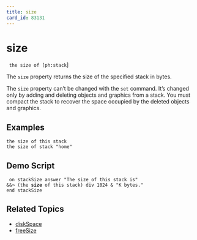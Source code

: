 ```yaml
---
title: size
card_id: 83131
---
```


# size

<code> the size of [ph:stack</code>]

The <code>size</code> property returns the size of the specified stack in bytes.

The <code>size</code> property can’t be changed with the <code>set</code> command. It’s changed only by adding and deleting objects and graphics from a stack. You must compact the stack to recover the space occupied by the deleted objects and graphics. 


## Examples

```
the size of this stack
the size of stack "home"
```

## Demo Script

<code><pre>
on stackSize
  answer "The size of this stack is" &&¬
  (the <b>size</b> of this stack) div 1024 & "K bytes."
end stackSize
</pre></code>

## Related Topics

* [diskSpace](/HyperTalkReference/functions/diskSpace)
* [freeSize](/HyperTalkReference/properties/freeSize)
